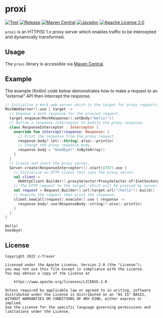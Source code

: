 # proxi

[![Test](https://github.com/c-fraser/proxi/workflows/Test/badge.svg)](https://github.com/c-fraser/proxi/actions)
[![Release](https://img.shields.io/github/v/release/c-fraser/proxi?logo=github&sort=semver)](https://github.com/c-fraser/proxi/releases)
[![Maven Central](https://img.shields.io/maven-central/v/io.github.c-fraser/proxi.svg)](https://search.maven.org/search?q=g:io.github.c-fraser%20AND%20a:proxi)
[![Javadoc](https://javadoc.io/badge2/io.github.c-fraser/proxi/javadoc.svg)](https://javadoc.io/doc/io.github.c-fraser/proxi)
[![Apache License 2.0](https://img.shields.io/badge/License-Apache2-blue.svg)](https://www.apache.org/licenses/LICENSE-2.0)

`proxi` is an HTTP(S) 1.x proxy server which enables traffic to be intercepted and dynamically
transformed.

## Usage

The `proxi` library is accessible
via [Maven Central](https://search.maven.org/search?q=g:io.github.c-fraser%20AND%20a:proxi).

## Example

The example (Kotlin) code below demonstrates how to make a request to an "external" API
then intercept the response.

<!--- TEST_NAME Example01Test --> 

<!--- INCLUDE
import io.github.cfraser.proxi.Interceptor
import io.github.cfraser.proxi.Response
import io.github.cfraser.proxi.Server
import okhttp3.OkHttpClient
import okhttp3.Request
import okhttp3.ResponseBody
import okhttp3.mockwebserver.MockResponse
import okhttp3.mockwebserver.MockWebServer
import java.net.InetSocketAddress
import java.net.ProxySelector

fun runExample01() { 
----- SUFFIX 
}
-->

```kotlin
// Initialize a mock web server which is the target for proxy requests.
MockWebServer().use { target ->
  // Enqueue a mock response for the proxied request.
  target.enqueue(MockResponse().setBody("Hello!"))
  // Define a response interceptor to modify the proxy response.
  class ResponseInterceptor : Interceptor {
    override fun intercept(response: Response) {
      // Print the response from the proxy request.
      response.body?.let(::String).also(::println)
      // Change the proxy response body.
      response.body = "Goodbye!".toByteArray()
    }
  }
  // Create and start the proxy server.
  Server.create(ResponseInterceptor()).start(8787).use {
    // Initialize an HTTP client that uses the proxy server.
    val client =
      OkHttpClient.Builder().proxySelector(ProxySelector.of(InetSocketAddress(8787))).build()
    // The HTTP request to the target, which will be proxied by server.
    val request = Request.Builder().url(target.url("/hello")).build()
    // Execute the request then print the response.
    client.newCall(request).execute().use { response ->
      response.body?.use(ResponseBody::string)?.also(::println)
    }
  }
}
```

```text
Hello!
Goodbye!
```

<!--- KNIT Example01.kt -->
<!--- TEST -->

## License

    Copyright 2022 c-fraser
    
    Licensed under the Apache License, Version 2.0 (the "License");
    you may not use this file except in compliance with the License.
    You may obtain a copy of the License at
    
        https://www.apache.org/licenses/LICENSE-2.0
    
    Unless required by applicable law or agreed to in writing, software
    distributed under the License is distributed on an "AS IS" BASIS,
    WITHOUT WARRANTIES OR CONDITIONS OF ANY KIND, either express or implied.
    See the License for the specific language governing permissions and
    limitations under the License.

